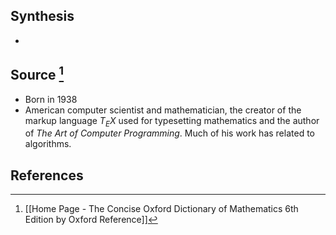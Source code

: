 ## Synthesis
- 
## Source [^1]
- Born in 1938
- American computer scientist and mathematician, the creator of the markup language $T_EX$ used for typesetting mathematics and the author of *The Art of Computer Programming*. Much of his work has related to algorithms.
## References

[^1]: [[Home Page - The Concise Oxford Dictionary of Mathematics 6th Edition by Oxford Reference]]